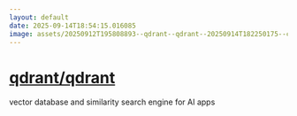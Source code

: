 ```yaml
---
layout: default
date: 2025-09-14T18:54:15.016085
image: assets/20250912T195808893--qdrant--qdrant--20250914T182250175--cropped.png
---
```


# [qdrant/qdrant](https://github.com/qdrant/qdrant)

vector database and similarity search engine for AI apps
